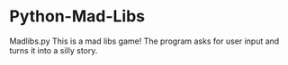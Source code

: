 # Python-Mad-Libs
Madlibs.py
This is a mad libs game!
The program asks for user input and turns it into a silly story.
